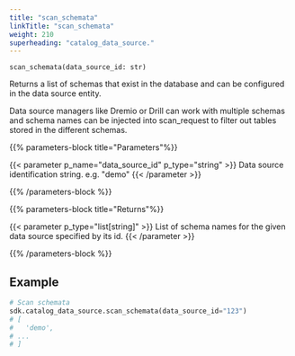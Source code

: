 ```yaml
---
title: "scan_schemata"
linkTitle: "scan_schemata"
weight: 210
superheading: "catalog_data_source."
---
```




``scan_schemata(data_source_id: str)``

Returns a list of schemas that exist in the database and can be configured in the data source entity.

Data source managers like Dremio or Drill can work with multiple schemas and schema names can be injected into scan_request to filter out tables stored in the different schemas.

{{% parameters-block  title="Parameters"%}}

{{< parameter p_name="data_source_id" p_type="string" >}}
Data source identification string. e.g. "demo"
{{< /parameter >}}

{{% /parameters-block %}}

{{% parameters-block title="Returns"%}}

{{< parameter p_type="list[string]" >}}
List of schema names for the given data source specified by its id.
{{< /parameter >}}

{{% /parameters-block %}}

## Example

```Python
# Scan schemata
sdk.catalog_data_source.scan_schemata(data_source_id="123")
# [
#   'demo',
# ...
# ]
````
